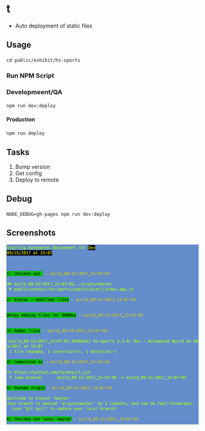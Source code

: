 # t
* Auto deployment of static files

## Usage
`cd public/exhibit/hs-sports`

### Run NPM Script

### Developmeent/QA
`npm run dev:deploy`
#### Production
`npm run deploy`

## Tasks
1) Bump version
2) Get config
3) Deploy to remote

## Debug
`NODE_DEBUG=gh-pages npm run dev:deploy`

## Screenshots
![Dev](/screenshot.png?raw=true "Dev Deploy")
